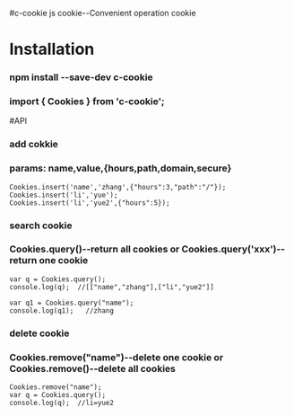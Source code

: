 ﻿#c-cookie  js cookie--Convenient operation cookie

# Installation
### npm install --save-dev c-cookie
### import { Cookies } from 'c-cookie';

#API
### add cokkie
### params: name,value,{hours,path,domain,secure}
```
Cookies.insert('name','zhang',{"hours":3,"path":"/"});
Cookies.insert('li','yue');
Cookies.insert('li','yue2',{"hours":5});
```

### search cookie
### Cookies.query()--return all cookies or Cookies.query('xxx')--return one cookie
```
var q = Cookies.query();
console.log(q);  //[["name","zhang"],["li","yue2"]]

var q1 = Cookies.query("name");
console.log(q1);   //zhang
```

### delete cookie
### Cookies.remove("name")--delete one cookie or Cookies.remove()--delete all cookies
```
Cookies.remove("name");
var q = Cookies.query();
console.log(q);  //li=yue2
```
